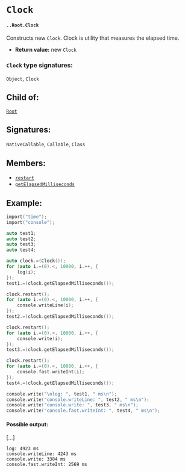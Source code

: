 # `Clock`

#### `..Root.Clock`

Constructs new `Clock`. Clock is utility that measures the elapsed time.

* **Return value:** new `Clock`

### `Clock` type signatures:

`Object`, `Clock`

## Child of:

[`Root`](docs..Root.md)

## Signatures:

`NativeCallable`, `Callable`, `Class`

## Members:

- [`restart`](docs..Root.Clock.restart.md)
- [`getElapsedMilliseconds`](docs..Root.Clock.getElapsedMilliseconds.md)

## Example:

```c
import("time");
import("console");

auto test1;
auto test2;
auto test3;
auto test4;

auto clock.=(Clock());
for (auto i.=(0).<, 10000, i.++, {
    log(i);
});
test1.=(clock.getElapsedMilliseconds());

clock.restart();
for (auto i.=(0).<, 10000, i.++, {
    console.writeLine(i);
});
test2.=(clock.getElapsedMilliseconds());

clock.restart();
for (auto i.=(0).<, 10000, i.++, {
    console.write(i);
});
test3.=(clock.getElapsedMilliseconds());

clock.restart();
for (auto i.=(0).<, 10000, i.++, {
    console.fast.writeInt(i);
});
test4.=(clock.getElapsedMilliseconds());

console.write("\nlog: ", test1, " ms\n");
console.write("console.writeLine: ", test2, " ms\n");
console.write("console.write: ", test3, " ms\n");
console.write("console.fast.writeInt: ", test4, " ms\n");
```

#### Possible output:

[...]

```
log: 4923 ms
console.writeLine: 4243 ms
console.write: 3384 ms
console.fast.writeInt: 2569 ms
```